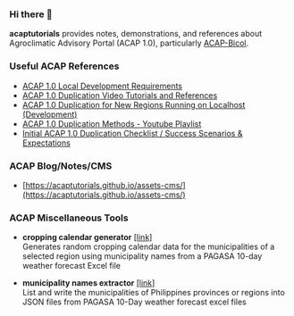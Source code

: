 ### Hi there 👋

**acaptutorials** provides notes, demonstrations, and references about Agroclimatic Advisory Portal (ACAP 1.0), particularly [ACAP-Bicol](https://amia-cis.github.io/).

### Useful ACAP References

- [ACAP 1.0 Local Development Requirements](https://acaptutorials.github.io/assets-cms/posts/post/?id=GcbgDmEmkDoGTWgM8SYZ)
- [ACAP 1.0 Duplication Video Tutorials and References](https://github.com/acaptutorials/assets-cms/wiki/ACAP-1.0-Duplication-Video-Tutorials-and-References)
- [ACAP 1.0 Duplication for New Regions Running on Localhost (Development)](https://acaptutorials.github.io/assets-cms/posts/post/?id=Teo2m6os7LZtsEi0nGWw)
- [ACAP 1.0 Duplication Methods - Youtube Playlist](https://youtube.com/playlist?list=PLk51OcRoDPHbXE_iVwmG_UwmsYwNOPoEP)
- [Initial ACAP 1.0 Duplication Checklist / Success Scenarios & Expectations](https://acaptutorials.github.io/assets-cms/posts/post/?id=83Nc7KofhEU91LJOOtQd)

### ACAP Blog/Notes/CMS

- [https://acaptutorials.github.io/assets-cms/](https://acaptutorials.github.io/assets-cms/)

### ACAP Miscellaneous Tools

- **cropping calendar generator** [[link]](https://github.com/ciatph/crop-calendar-generator)<br>
Generates random cropping calendar data for the municipalities of a selected region using municipality names from a PAGASA 10-day weather forecast Excel file

- **municipality names extractor** [[link]](https://github.com/ciatph/ph-municipalities)<br>
List and write the municipalities of Philippines provinces or regions into JSON files from PAGASA 10-Day weather forecast excel files 


